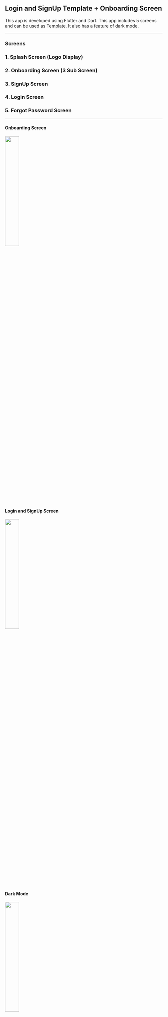 ## Login and SignUp Template + Onboarding Screen

This app is developed using Flutter and Dart.
This app includes 5 screens and can be used as Template. It also has a feature of dark mode.

<hr>

### Screens

### 1. Splash Screen (Logo Display)
### 2. Onboarding Screen (3 Sub Screen)
### 3. SignUp Screen
### 4. Login Screen
### 5. Forgot Password Screen

<hr>

#### Onboarding Screen
<img width="30%" src="https://github.com/reverope/Flutter-LS-Template/blob/master/gifs/onbaording.gif">

#### Login and SignUp Screen
<img width="30%" src="https://github.com/reverope/Flutter-LS-Template/blob/master/gifs/loginandsignup.gif">

#### Dark Mode
<img width="30%" src="https://github.com/reverope/Flutter-LS-Template/blob/master/gifs/darkmode.gif">

<hr>
### Designed and Developed by Me :)
### Hope you like it.
